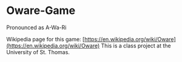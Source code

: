 # Oware-Game
Pronounced as A-Wa-Ri

Wikipedia page for this game: [https://en.wikipedia.org/wiki/Oware](https://en.wikipedia.org/wiki/Oware)
This is a class project at the University of St. Thomas.
